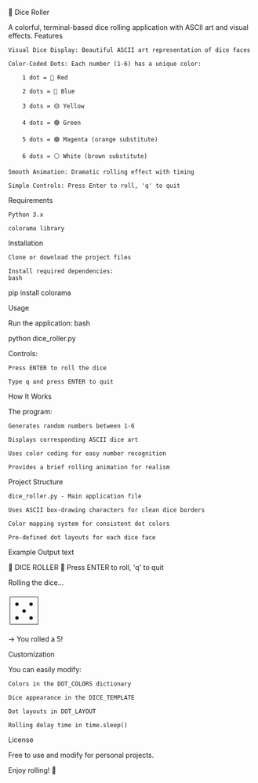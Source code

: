 🎲 Dice Roller

A colorful, terminal-based dice rolling application with ASCII art and visual effects.
Features

    Visual Dice Display: Beautiful ASCII art representation of dice faces

    Color-Coded Dots: Each number (1-6) has a unique color:

        1 dot = 🔴 Red

        2 dots = 🔵 Blue

        3 dots = 🟡 Yellow

        4 dots = 🟢 Green

        5 dots = 🟣 Magenta (orange substitute)

        6 dots = ⚪ White (brown substitute)

    Smooth Animation: Dramatic rolling effect with timing

    Simple Controls: Press Enter to roll, 'q' to quit

Requirements

    Python 3.x

    colorama library

Installation

    Clone or download the project files

    Install required dependencies:
    bash

pip install colorama

Usage

Run the application:
bash

python dice_roller.py

Controls:

    Press ENTER to roll the dice

    Type q and press ENTER to quit

How It Works

The program:

    Generates random numbers between 1-6

    Displays corresponding ASCII dice art

    Uses color coding for easy number recognition

    Provides a brief rolling animation for realism

Project Structure

    dice_roller.py - Main application file

    Uses ASCII box-drawing characters for clean dice borders

    Color mapping system for consistent dot colors

    Pre-defined dot layouts for each dice face

Example Output
text

🎲 DICE ROLLER 🎲
Press ENTER to roll, 'q' to quit

> 

Rolling the dice...

    ┌───────┐
    │ ●   ● │
    │   ●   │
    │ ●   ● │
    └───────┘

→ You rolled a 5!

Customization

You can easily modify:

    Colors in the DOT_COLORS dictionary

    Dice appearance in the DICE_TEMPLATE

    Dot layouts in DOT_LAYOUT

    Rolling delay time in time.sleep()

License

Free to use and modify for personal projects.

Enjoy rolling! 🎯